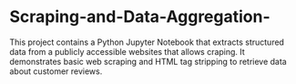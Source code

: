 # Scraping-and-Data-Aggregation-
This project contains a Python Jupyter Notebook that extracts structured data from a publicly accessible websites that allows craping. It demonstrates basic web scraping and HTML tag stripping to retrieve data about customer reviews.
